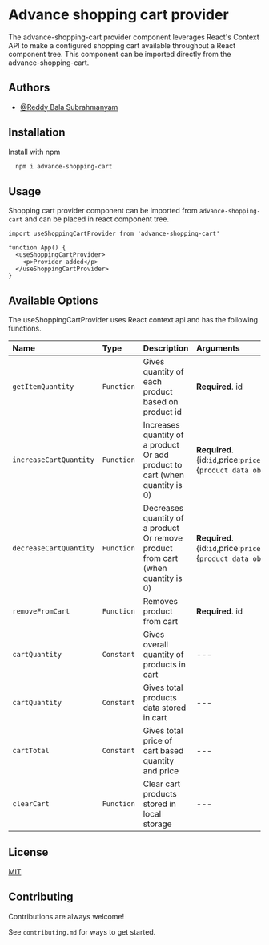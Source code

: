 # Advance shopping cart provider

The advance-shopping-cart provider component leverages React's Context API to make a configured shopping cart available throughout a React component tree. This component can be imported directly from the advance-shopping-cart.

## Authors

- [@Reddy Bala Subrahmanyam](https://github.com/Bala-Subrahmanyam-Reddy)

## Installation

Install with npm

```bash
  npm i advance-shopping-cart
```

## Usage

Shopping cart provider component can be imported from `advance-shopping-cart` and can be placed in react component tree.

```React
import useShoppingCartProvider from 'advance-shopping-cart'

function App() {
  <useShoppingCartProvider>
    <p>Provider added</p>
  </useShoppingCartProvider>
}
```

## Available Options

The useShoppingCartProvider uses React context api and has the following functions.

| Name                   | Type       | Description                                                                      | Arguments                                                                     |
| :--------------------- | :--------- | :------------------------------------------------------------------------------- | :---------------------------------------------------------------------------- |
| `getItemQuantity`      | `Function` | Gives quantity of each product based on product id                               | **Required**. id                                                              |
| `increaseCartQuantity` | `Function` | Increases quantity of a product Or add product to cart (when quantity is 0)      | **Required**. {id:`id`,price:`price`,quantity:0,data:{`product data object`}} |
| `decreaseCartQuantity` | `Function` | Decreases quantity of a product Or remove product from cart (when quantity is 0) | **Required**. {id:`id`,price:`price`,quantity:0,data:{`product data object`}} |
| `removeFromCart`       | `Function` | Removes product from cart                                                        | **Required**. id                                                              |
| `cartQuantity`         | `Constant` | Gives overall quantity of products in cart                                       | ---                                                                           |
| `cartQuantity`         | `Constant` | Gives total products data stored in cart                                         | ---                                                                           |
| `cartTotal`            | `Constant` | Gives total price of cart based quantity and price                               | ---                                                                           |
| `clearCart`            | `Function` | Clear cart products stored in local storage                                      | ---                                                                           |

## License

[MIT](https://choosealicense.com/licenses/mit/)

## Contributing

Contributions are always welcome!

See `contributing.md` for ways to get started.
